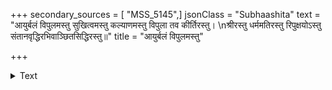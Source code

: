 +++
secondary_sources = [ "MSS_5145",]
jsonClass = "Subhaashita"
text = "आयुर्बलं विपुलमस्तु सुखित्वमस्तु कल्याणमस्तु विपुला तव कीर्तिरस्तु।  \nश्रीरस्तु धर्ममतिरस्तु रिपुक्षयोऽस्तु संतानवृद्धिरभिवाञ्छितसिद्धिरस्तु॥"
title = "आयुर्बलं विपुलमस्तु"

+++

<details><summary>Text</summary>

आयुर्बलं विपुलमस्तु सुखित्वमस्तु कल्याणमस्तु विपुला तव कीर्तिरस्तु।  
श्रीरस्तु धर्ममतिरस्तु रिपुक्षयोऽस्तु संतानवृद्धिरभिवाञ्छितसिद्धिरस्तु॥
</details>
